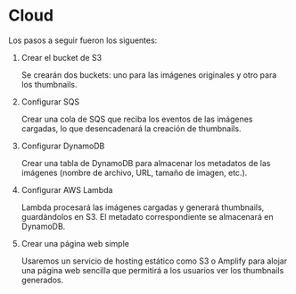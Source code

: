 # Cloud
Los pasos a seguir fueron los siguentes:
1. Crear el bucket de S3

    Se crearán dos buckets: uno para las imágenes originales y otro para los thumbnails.

2. Configurar SQS

    Crear una cola de SQS que reciba los eventos de las imágenes cargadas, lo que desencadenará la creación de thumbnails.

3. Configurar DynamoDB

    Crear una tabla de DynamoDB para almacenar los metadatos de las imágenes (nombre de archivo, URL, tamaño de imagen, etc.).

4. Configurar AWS Lambda

    Lambda procesará las imágenes cargadas y generará thumbnails, guardándolos en S3. El metadato correspondiente se almacenará en DynamoDB.

5. Crear una página web simple

    Usaremos un servicio de hosting estático como S3 o Amplify para alojar una página web sencilla que permitirá a los usuarios ver los thumbnails generados.
